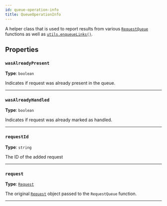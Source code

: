 ```yaml
---
id: queue-operation-info
title: QueueOperationInfo
---
```


<a name="queueoperationinfo"></a>

A helper class that is used to report results from various [`RequestQueue`](../api/request-queue) functions as well as
[`utils.enqueueLinks()`](../api/utils#enqueuelinks).

## Properties

### `wasAlreadyPresent`

**Type**: `boolean`

Indicates if request was already present in the queue.

---

### `wasAlreadyHandled`

**Type**: `boolean`

Indicates if request was already marked as handled.

---

### `requestId`

**Type**: `string`

The ID of the added request

---

### `request`

**Type**: [`Request`](../api/request)

The original [`Request`](../api/request) object passed to the `RequestQueue` function.

---
